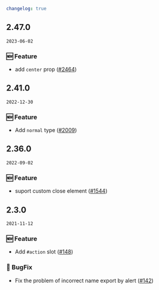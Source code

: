 ```yaml
changelog: true
```

## 2.47.0

`2023-06-02`

### 🆕 Feature

- add `center` prop ([#2464](https://github.com/arco-design/arco-design-vue/pull/2464))


## 2.41.0

`2022-12-30`

### 🆕 Feature

- Add `normal` type ([#2009](https://github.com/arco-design/arco-design-vue/pull/2009))


## 2.36.0

`2022-09-02`

### 🆕 Feature

- suport custom close element ([#1544](https://github.com/arco-design/arco-design-vue/pull/1544))


## 2.3.0

`2021-11-12`

### 🆕 Feature

- Add `#action` slot ([#148](https://github.com/arco-design/arco-design-vue/pull/148))

### 🐛 BugFix

- Fix the problem of incorrect name export by alert ([#142](https://github.com/arco-design/arco-design-vue/pull/142))

